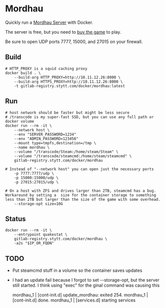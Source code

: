 # Mordhau

Quickly run a [Mordhau Server](https://mordhau.com/) with Docker.

The server is free, but you need to [buy the game](https://store.steampowered.com/app/629760/MORDHAU/) to play.

Be sure to open UDP ports 7777, 15000, and 27015 on your firewall.

## Build

    # HTTP_PROXY is a squid caching proxy
    docker build . \
        --build-arg HTTP_PROXY=http://10.11.12.26:8000 \
        --build-arg HTTPS_PROXY=http://10.11.12.26:8000 \
        -t gitlab-registry.stytt.com/docker/mordhau:latest

## Run

    # host network should be faster but might be less secure
    # /transcode is my super-fast SSD, but you can use any full path or  docker volume
    docker run --rm -it \
        --network host \
        --env "SERVER_PASSWORD=1234"
        --env "ADMIN_PASSWORD=123456"
        --mount type=tmpfs,destination=/tmp \
        --name mordhau \
        --volume "/transcode/Steam:/home/steam/Steam" \
        --volume "/transcode/steamcmd:/home/steam/steamcmd" \
        gitlab-registry.stytt.com/docker/mordhau

    # Instead of "--network host" you can open just the necessary ports
        -p 7777:7777/udp \
        -p 15000:15000/udp \
        -p 27015:27015/udp \

    # On a host with ZFS and drives larger than 2TB, steamcmd has a bug. Workaround by setting a  size for the container storage to something less than 2TB but larger than the size of the game with some overhead.
        --storage-opt size=10G

## Status

    docker run --rm -it \
        --entrypoint quakestat \
        gitlab-registry.stytt.com/docker/mordhau \
        -a2s "$IP_OR_FQDN"

## TODO

* Put steamcmd stuff in a volume so the container saves updates
* I had an update fail because I forgot to set --storage-opt, but the server still started. I think using "exec" for the ginal command was causing this

    mordhau_1              | [cont-init.d] update_mordhau: exited 254.
    mordhau_1              | [cont-init.d] done.
    mordhau_1              | [services.d] starting services
